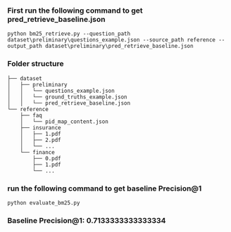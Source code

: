 ### First run the following command to get pred_retrieve_baseline.json
```
python bm25_retrieve.py --question_path dataset\preliminary\questions_example.json --source_path reference --output_path dataset\preliminary\pred_retrieve_baseline.json
```

### Folder structure
```
├── dataset
│   ├── preliminary
│   │   └── questions_example.json
│   │   └── ground_truths_example.json
│   │   └── pred_retrieve_baseline.json
└── reference
    ├── faq
    │   └── pid_map_content.json
    ├── insurance
    │   ├── 1.pdf
    │   ├── 2.pdf
    │   └── ...
    └── finance
        ├── 0.pdf
        ├── 1.pdf
        └── ...
```

### run the following command to get baseline Precision@1 
```
python evaluate_bm25.py
```
### Baseline Precision@1: 0.7133333333333334
